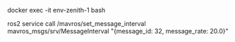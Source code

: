 docker exec -it env-zenith-1 bash


ros2 service call /mavros/set_message_interval mavros_msgs/srv/MessageInterval "{message_id: 32, message_rate: 20.0}" 

